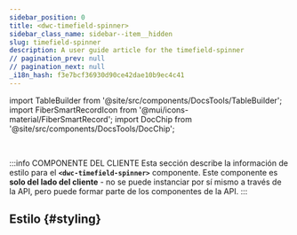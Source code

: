 ```yaml
---
sidebar_position: 0
title: <dwc-timefield-spinner>
sidebar_class_name: sidebar--item__hidden
slug: timefield-spinner
description: A user guide article for the timefield-spinner
// pagination_prev: null
// pagination_next: null
_i18n_hash: f3e7bcf36930d90ce42dae10b9ec4c41
---
```

import TableBuilder from '@site/src/components/DocsTools/TableBuilder';
import FiberSmartRecordIcon from '@mui/icons-material/FiberSmartRecord';
import DocChip from '@site/src/components/DocsTools/DocChip';

<DocChip chip='shadow' />

<br />

:::info COMPONENTE DEL CLIENTE
Esta sección describe la información de estilo para el **`<dwc-timefield-spinner>`** componente. Este componente es **solo del lado del cliente** - no se puede instanciar por sí mismo a través de la API, pero puede formar parte de los componentes de la API.
:::

## Estilo {#styling}

<TableBuilder name="dwc-timefield-spinner" clientComponent />
